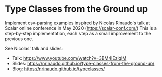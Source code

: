 # Type Classes from the Ground up

Implement csv-parsing examples inspired by Nicolas Rinaudo's
talk at Scalar online conference in May 2020 (https://scalar-conf.com/)
This is a step-by-step implementation, each step as a small improvement
to the previous one.

See Nicolas' talk and slides:
- Talk: https://www.youtube.com/watch?v=3BM4IEziqIM
- Slides: https://nrinaudo.github.io/type-classes-from-the-ground-up/
- Blog: https://nrinaudo.github.io/typeclasses/


